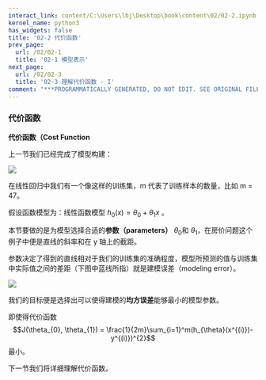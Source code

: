 ```yaml
---
interact_link: content/C:\Users\lbj\Desktop\book\content\02/02-2.ipynb
kernel_name: python3
has_widgets: false
title: '02-2 代价函数'
prev_page:
  url: /02/02-1
  title: '02-1 模型表示'
next_page:
  url: /02/02-3
  title: '02-3 理解代价函数 - I'
comment: "***PROGRAMMATICALLY GENERATED, DO NOT EDIT. SEE ORIGINAL FILES IN /content***"
---
```


### 代价函数

**代价函数（Cost Function**

上一节我们已经完成了模型构建：

![](https://i.loli.net/2018/11/30/5c00c682e4350.png)


在线性回归中我们有一个像这样的训练集，m 代表了训练样本的数量，比如 m = 47。    

假设函数模型为：线性函数模型 $h_{0}(x) = \theta_{0} + \theta_{1}x$ 。
 
本节要做的是为模型选择合适的**参数（parameters）** $\theta_{0}$和 $\theta_{1}$，在房价问题这个例子中便是直线的斜率和在 y 轴上的截距。 

参数决定了得到的直线相对于我们的训练集的准确程度，模型所预测的值与训练集中实际值之间的差距（下图中蓝线所指）就是建模误差（modeling error）。

![](https://i.loli.net/2018/11/29/5bfffef3551cc.png)

 
我们的目标便是选择出可以使得建模的**均方误差**能够最小的模型参数。 

即使得代价函数$$J(\theta_{0}, \theta_{1}) = \frac{1}{2m}\sum_{i=1}^m(h_{\theta}(x^{(i)})-y^{(i)})^{2}$$最小。

下一节我们将详细理解代价函数。

